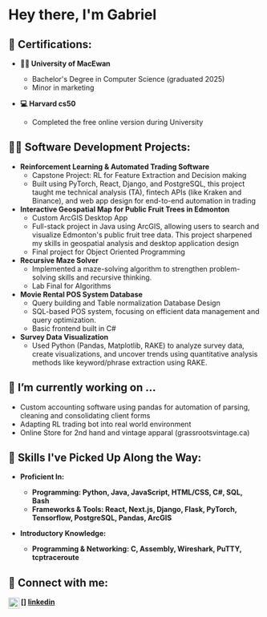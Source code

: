 <h1>Hey there, I'm Gabriel </h1>

<h2>📜 Certifications:</h2>

- <b> 👨‍🎓 University of MacEwan</b>
  - Bachelor's Degree in Computer Science (graduated 2025)
  - Minor in marketing
  
- <b> 💻 Harvard cs50 </b>
  - Completed the free online version during University

<h2>👨‍💻 Software Development Projects:</h2>

- <b>Reinforcement Learning & Automated Trading Software</b>
  - Capstone Project: RL for Feature Extraction and Decision making
  - Built using PyTorch, React, Django, and PostgreSQL, this project taught me technical analysis (TA), fintech APIs (like Kraken and Binance), and web app design for end-to-end automation in trading
- <b>Interactive Geospatial Map for Public Fruit Trees in Edmonton</b>
  - Custom ArcGIS Desktop App
  - Full-stack project in Java using ArcGIS, allowing users to search and visualize Edmonton's public fruit tree data. This project sharpened my skills in geospatial analysis and desktop application design
  - Final project for Object Oriented Programming
- <b>Recursive Maze Solver</b>
  - Implemented a maze-solving algorithm to strengthen problem-solving skills and recursive thinking.
  - Lab Final for Algorithms
- <b>Movie Rental POS System Database</b>
  - Query building and Table normalization Database Design
  - SQL-based POS system, focusing on efficient data management and query optimization.
  - Basic frontend built in C#
- <b>Survey Data Visualization</b>
  - Used Python (Pandas, Matplotlib, RAKE) to analyze survey data, create visualizations, and uncover trends using quantitative analysis methods like keyword/phrase extraction using RAKE.

<h2>🔭 I’m currently working on ...</h2>

- Custom accounting software using pandas for automation of parsing, cleaning and consolidating client forms
- Adapting RL trading bot into real world environment
- Online Store for 2nd hand and vintage apparal (grassrootsvintage.ca)

<h2>🌟 Skills I've Picked Up Along the Way:</h2>

- <b>Proficient In:<b>
  - Programming: Python, Java, JavaScript, HTML/CSS, C#, SQL, Bash
  - Frameworks & Tools: React, Next.js, Django, Flask, PyTorch, Tensorflow, PostgreSQL, Pandas, ArcGIS
  
- <b>Introductory Knowledge:<b>
  - Programming & Networking: C, Assembly, Wireshark, PuTTY, tcptraceroute

<h2> 🤳 Connect with me:</h2>

[<img align="left" alt="JoshMadakor | LinkedIn" width="22px" src="https://cdn.jsdelivr.net/npm/simple-icons@v3/icons/linkedin.svg" />]
[linkedin]

[linkedin]: https://www.linkedin.com/in/gabriel-jorand-912527aa

<!--
**
[<img align="left" alt="JoshMadakor | YouTube" width="22px" src="https://cdn.jsdelivr.net/npm/simple-icons@v3/icons/youtube.svg" />][youtube]
[<img align="left" alt="JoshMadakor | Twitter" width="22px" src="https://cdn.jsdelivr.net/npm/simple-icons@v3/icons/twitter.svg" />][twitter]
[<img align="left" alt="JoshMadakor | Instagram" width="22px" src="https://cdn.jsdelivr.net/npm/simple-icons@v3/icons/instagram.svg" />][instagram]

[twitter]: https://twitter.com/
[youtube]: https://www.youtube.com/
[instagram]: https://www.instagram.com/
- 🔭 I’m currently working on ...
- 🌱 I’m currently learning ...
- 👯 I’m looking to collaborate on ...
- 🤔 I’m looking for help with ...
- 💬 Ask me about ...
- 📫 How to reach me: ...
- ⚡ Fun fact: ...
-->
